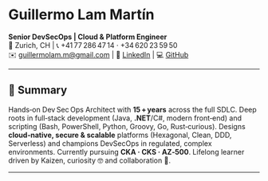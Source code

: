 # Guillermo Lam Martín

**Senior DevSecOps | Cloud & Platform Engineer**\
📍 Zurich, CH | 📞 +41 77 286 47 14 · +34 620 23 59 50\
✉️ guillermolam.m@gmail.com | 🔗 [LinkedIn](https://linkedin.com/in/guillermolam-28901047) | 💻 [GitHub](https://github.com/guillermolam)

---

## 📝 Summary

Hands‑on Dev Sec Ops Architect with **15 + years** across the full SDLC. Deep roots in full‑stack development (Java, **.NET**/C#, modern front‑end) and scripting (Bash, PowerShell, Python, Groovy, Go, Rust‑curious). Designs **cloud‑native, secure & scalable** platforms (Hexagonal, Clean, DDD, Serverless) and champions DevSecOps in regulated, complex environments. Currently pursuing **CKA · CKS · AZ‑500**. Lifelong learner driven by Kaizen, curiosity 🤓 and collaboration 🤝.

---
